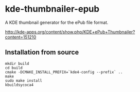 kde-thumbnailer-epub
====================

A KDE thumbnail generator for the ePub file format.

http://kde-apps.org/content/show.php/KDE+ePub+Thumbnailer?content=151210

Installation from source
------------------------

    mkdir build
    cd build
    cmake -DCMAKE_INSTALL_PREFIX=`kde4-config --prefix` ..
    make
    sudo make install
    kbuildsycoca4
